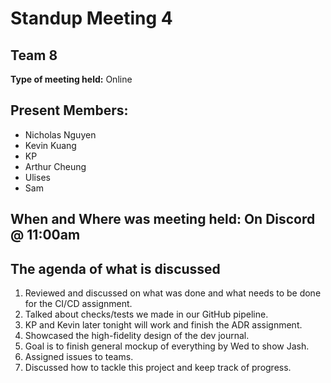 # Standup Meeting 4
## Team 8

**Type of meeting held:** Online

## Present Members:  
- Nicholas Nguyen
- Kevin Kuang
- KP
- Arthur Cheung
- Ulises
- Sam

## When and Where was meeting held: On Discord @ 11:00am

## The agenda of what is discussed
1. Reviewed and discussed on what was done and what needs to be done for the CI/CD assignment.
2. Talked about checks/tests we made in our GitHub pipeline.
3. KP and Kevin later tonight will work and finish the ADR assignment.
4. Showcased the high-fidelity design of the dev journal.
5. Goal is to finish general mockup of everything by Wed to show Jash.
6. Assigned issues to teams.
7. Discussed how to tackle this project and keep track of progress.


